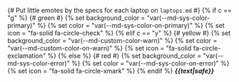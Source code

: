 {# Put little emotes by the specs for each laptop on `laptops.md` #}
{% if c == "g" %} {# green #}
    {% set background_color = "var(--md-sys-color-primary)" %}
    {% set color = "var(--md-sys-color-on-primary)" %}
    {% set icon = "fa-solid fa-circle-check" %}
{% elif c == "y" %} {# yellow #}
    {% set background_color = "var(--md-custom-color-warn)" %}
    {% set color = "var(--md-custom-color-on-warn)" %}
    {% set icon = "fa-solid fa-circle-exclamation" %}
{% else %} {# red #}
    {% set background_color = "var(--md-sys-color-error)" %}
    {% set color = "var(--md-sys-color-on-error)" %}
    {% set icon = "fa-solid fa-circle-xmark" %}
{% endif %}
<span><style>.spec-{{nth}} { background-color: {{background_color}}; color: {{color}}; padding: 1pt 2pt;} .spec-icon-{{nth}} {color: {{background_color}}; padding-right: 3pt;}</style><i class="spec-icon-{{nth}} {{icon}}"></i><i><b class="spec-{{nth}}">{{text|safe}}</b></i></span>